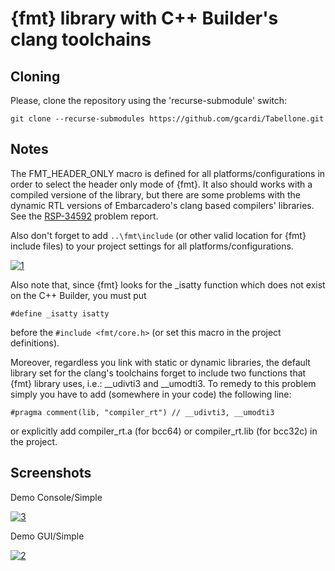 # {fmt} library with C++ Builder's clang toolchains

## Cloning

Please, clone the repository using the 'recurse-submodule' switch:

```
git clone --recurse-submodules https://github.com/gcardi/Tabellone.git
```

## Notes

The FMT_HEADER_ONLY macro is defined for all platforms/configurations in order to select the header only mode of {fmt}.
It also should works with a compiled versione of the library, but there are some problems with the dynamic RTL versions of Embarcadero's clang based compilers' libraries. See the [RSP-34592](https://quality.embarcadero.com/browse/RSP-34592) problem report.

Also don't forget to add ```..\fmt\include``` (or other valid location for {fmt} include files) to your project settings for all platforms/configurations.

<a href="https://ibb.co/6PpYkYH"><img src="https://i.ibb.co/G217q7W/1.png" alt="1" border="0"></a>

Also note that, since {fmt} looks for the _isatty function which does not exist on the C++ Builder, you must put 

```#define _isatty isatty```

before the ```#include <fmt/core.h>``` (or set this macro in the project definitions).

Moreover, regardless you link with static or dynamic libraries, the default library set for the clang's toolchains forget to include two functions that {fmt} library uses, i.e.: __udivti3 and __umodti3. To remedy to this problem simply you have to add (somewhere in your code) the following line:

```#pragma comment(lib, "compiler_rt") // __udivti3, __umodti3```

or explicitly add compiler_rt.a (for bcc64) or compiler_rt.lib (for bcc32c) in the project.

## Screenshots

Demo Console/Simple

<a href="https://imgbb.com/"><img src="https://i.ibb.co/7yXDYct/3.png" alt="3" border="0"></a>

Demo GUI/Simple

<a href="https://ibb.co/ggjGzH8"><img src="https://i.ibb.co/RHv1zZK/2.png" alt="2" border="0"></a>
